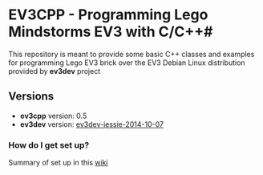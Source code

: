 # EV3CPP - Programming Lego Mindstorms EV3 with C/C++#

This repository is meant to provide some basic C++ classes and examples for programming Lego EV3 brick over the EV3 Debian Linux distribution provided by **ev3dev** project

## Versions ##

* **ev3cpp** version: 0.5
* **ev3dev** version: [ev3dev-jessie-2014-10-07](https://github.com/ev3dev/ev3dev/releases/tag/ev3dev-jessie-2014-10-07)

### How do I get set up? ###

Summary of set up in this [wiki](https://bitbucket.org/jordi1704/ev3cpp/wiki/Home)